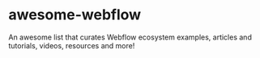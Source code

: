 # awesome-webflow
An awesome list that curates Webflow ecosystem examples, articles and tutorials, videos, resources and more!
